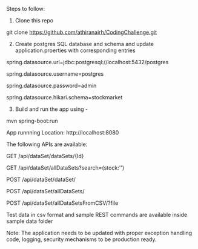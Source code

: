 Steps to follow:

1. Clone this repo

git clone https://github.com/athiranairh/CodingChallenge.git




2. Create postgres SQL database and schema and update application.proerties with corresponding entries

spring.datasource.url=jdbc:postgresql://localhost:5432/postgres

spring.datasource.username=postgres

spring.datasource.password=admin

spring.datasource.hikari.schema=stockmarket



3. Build and run the app using -

mvn spring-boot:run



App runnning Location: http://localhost:8080




The following APIs are available:

GET /api/dataSet/dataSets/{Id}

GET /api/dataSet/allDataSets?search=(stock:'<searchString>')

POST /api/dataSet/dataSet/

POST /api/dataSet/allDataSets/

POST /api/dataSet/allDataSetsFromCSV/?file




Test data in csv format and sample REST commands are available inside sample data folder




Note: The application needs to be updated with proper exception handling code, logging, security mechanisms to be production ready.
